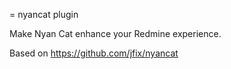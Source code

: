 = nyancat plugin

Make Nyan Cat enhance your Redmine experience.

Based on https://github.com/jfix/nyancat